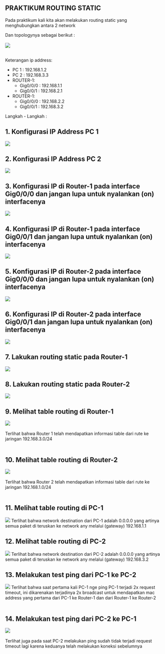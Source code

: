 ## PRAKTIKUM ROUTING STATIC
Pada praktikum kali kita akan melakukan routing static yang menghubungkan antara 2 network

Dan topologynya sebagai berikut :
<br>
<br>
<img src="../assets/prak4-1.png">
<br>
<br>

Keterangan ip address:

- PC 1 : 192.168.1.2
- PC 2 : 192.168.3.3
- ROUTER-1:
  - Gig0/0/0 : 192.168.1.1
  - Gig0/0/1 : 192.168.2.1
- ROUTER-1:
  - Gig0/0/0 : 192.168.2.2
  - Gig0/0/1 : 192.168.3.2

Langkah - Langkah : 
## 1. Konfigurasi IP Address PC 1 
<img src="../assets/prak4-2.png">

## 2. Konfigurasi IP Address PC 2
<img src="../assets/prak4-3.png">

## 3. Konfigurasi IP di Router-1 pada interface Gig0/0/0 dan jangan lupa untuk nyalankan (on) interfacenya
<img src="../assets/prak4-4.png">

## 4. Konfigurasi IP di Router-1 pada interface Gig0/0/1 dan jangan lupa untuk nyalankan (on) interfacenya
<img src="../assets/prak4-5.png">

## 5. Konfigurasi IP di Router-2 pada interface Gig0/0/0 dan jangan lupa untuk nyalankan (on) interfacenya
<img src="../assets/prak4-6.png">

## 6. Konfigurasi IP di Router-2 pada interface Gig0/0/1 dan jangan lupa untuk nyalankan (on) interfacenya
<img src="../assets/prak4-7.png">

## 7. Lakukan routing static pada Router-1
<img src="../assets/prak4-8.png">

## 8. Lakukan routing static pada Router-2
<img src="../assets/prak4-9.png">

## 9. Melihat table routing di Router-1
<img src="../assets/prak4-10.png">
</br>
</br>
Terlihat bahwa Router 1 telah mendapatkan informasi table dari rute ke jaringan 192.168.3.0/24
</br>
</br>

## 10. Melihat table routing di Router-2
<img src="../assets/prak4-11.png">
</br>
</br>
Terlihat bahwa Router 2 telah mendapatkan informasi table dari rute ke jaringan 192.168.1.0/24
</br>
</br>

## 11. Melihat table routing di PC-1
<img src="../assets/prak4-12.png">
Terlihat bahwa network destination dari PC-1 adalah 0.0.0.0 yang artinya semua paket di teruskan ke network any melalui (gateway) 192.168.1.1

## 12. Melihat table routing di PC-2
<img src="../assets/prak4-13.png">
Terlihat bahwa network destination dari PC-2 adalah 0.0.0.0 yang artinya semua paket di teruskan ke network any melalui (gateway) 192.168.3.2

## 13. Melakukan test ping dari PC-1 ke PC-2
<img src="../assets/prak4-14.png">
Terlihat bahwa saat pertama kali PC-1 nge ping PC-1 terjadi 2x request timeout, ini dikarenakan terjadinya 2x broadcast untuk mendapatkan mac address yang pertama dari PC-1 ke Router-1 dan dari Router-1 ke Router-2
<br>
<br>

## 14. Melakukan test ping dari PC-2 ke PC-1
<img src="../assets/prak4-15.png">
<br>
<br>
Terlihat juga pada saat PC-2 melakukan ping sudah tidak terjadi request timeout lagi karena keduanya telah melakukan koneksi sebelumnya





